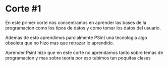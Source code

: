 # Corte #1

En este primer corte nos concentramos en aprender las bases de la programacion
como los tipos de datos y como tomar los datos del usuario.

Ademas de esto aprendimos parcialmente PSint una tecnologia algo obsoleta que no hizo 
mas que retrazar lo aprendido.

Aprender Psint hizo que en este corte no aprendamos tanto sobre temas de programacion
y mas sobre teoria por eso tubimos tan poquitas clases